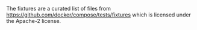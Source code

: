 The fixtures are a curated list of files from https://github.com/docker/compose/tests/fixtures which is licensed under the Apache-2 license.
